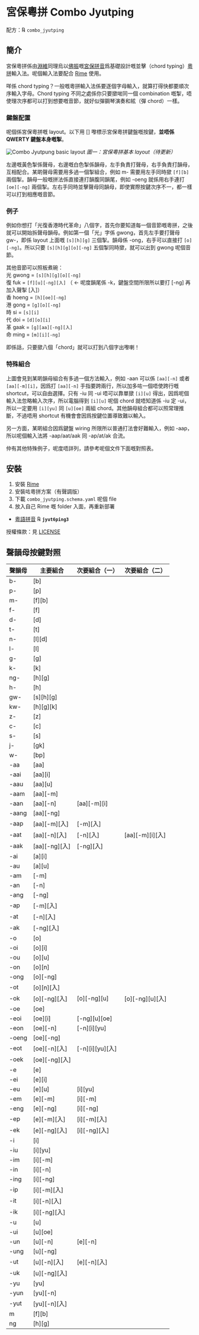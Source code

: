 # 宮保粵拼 Combo Jyutping

配方：℞ `combo_jyutping`

## 簡介

宮保粵拼係由[淵維](https://github.com/vatnid)同理烏以[佛振](https://github.com/lotem)嘅[宮保拼音](https://github.com/rime/home/wiki/ComboPinyin)爲基礎設計嘅並擊（chord typing）[粵拼](https://www.jyutping.org/jyutping/)輸入法。呢個輸入法要配合 [Rime](https://rime.im) 使用。

咩係 chord typing？一般嘅粵拼輸入法係要逐個字母輸入，就算打得快都要順次序輸入字母。Chord typing 不同之處係你只要撳啱同一個 combination 嘅掣，唔使理次序都可以打到想要嘅音節，就好似彈鋼琴演奏和絃（彈 chord）一樣。

### 鍵盤配置

呢個係宮保粵拼嘅 layout。以下用 [] 嚟標示宮保粵拼鍵盤嘅按鍵，**並唔係 QWERTY 鍵盤本身嘅掣**。

![Combo Jyutpung basic layout](https://github.com/vatnid/combo_jyutping/blob/master/layout%20basic.png "宮保粵拼基本 layout")
*圖一：宮保粵拼基本 layout（待更新）*

左邊嘅黃色掣係聲母，右邊嘅白色掣係韻母，左手負責打聲母，右手負責打韻母，互相配合。某啲聲母需要用多過一個掣組合，例如 m- 需要用左手同時撳 `[f][b]` 兩個掣。韻母一般嘅拼法係直接連打韻腹同韻尾，例如 -oeng 就係用右手連打 `[oe][-ng]` 兩個掣。左右手同時並擊聲母同韻母，即使實際按鍵次序不一，都一樣可以打到相應嘅音節。

### 例子

例如你想打「光復香港時代革命」八個字，首先你要知道每一個音節嘅粵拼，之後就可以開始拆聲母韻母。例如第一個「光」字係 gwong，首先左手要打聲母 gw-，即係 layout 上面嘅 `[s][h][g]` 三個掣。韻母係 -ong，右手可以直接打 `[o][-ng]`。所以只要 `[s][h][g][o][-ng]` 五個掣同時撳，就可以出到 gwong 呢個音節。

其他音節可以照板煮碗：  
光 gwong = `[s][h][g][o][-ng]`  
復 fuk = `[f][u][-ng][入]` （ ← 呢度韻尾係 -k，鍵盤空間所限所以要打 [-ng] 再加入聲掣 [入]）  
香 hoeng = `[h][oe][-ng]`  
港 gong = `[g][o][-ng]`  
時 si = `[s][i]`  
代 doi = `[d][o][i]`  
革 gaak = `[g][aa][-ng][入]`  
命 ming = `[m][i][-ng]`  

即係話，只要撳八個「chord」就可以打到八個字出嚟喇！

### 特殊組合

上圖會見到某啲韻母組合有多過一個方法輸入，例如 -aan 可以係 `[aa][-n]` 或者 `[aa][-m][i]`，因爲打 `[aa][-n]` 手指要跨兩行，所以加多咗一個唔使跨行嘅 shortcut，可以自由選擇。只有 -iu 同 -ui 唔可以靠單撳 `[i][u]` 得出，因爲呢個輸入法忽略輸入次序，所以電腦得到 `[i][u]` 呢個 chord 就唔知道係 -iu 定 -ui，所以一定要用 `[i][yu]` 同 `[u][oe]` 兩組 chord。其他韻母組合都可以照常理推斷，不過唔用 shortcut 有機會會因爲按鍵位置導致難以輸入。

另一方面，某啲組合因爲鍵盤 wiring 所限所以普通打法會好難輸入，例如 -aap，所以呢個輸入法將 -aap/aat/aak 同 -ap/at/ak 合流。

仲有其他特殊例子，呢度唔詳列，請參考呢個文件下面嘅對照表。

## 安裝

1. 安裝 [Rime](https://rime.im/download/)
2. 安裝咗粵拼方案（有聲調版）
3. 下載 `combo_jyutping.schema.yaml` 呢個 file
4. 放入自己 Rime 嘅 folder 入面，再重新部署

  - [粵語拼音](https://github.com/rime/rime-cantonese) ℞ **`jyut6ping3`**

授權條款：見 [LICENSE](LICENSE)

## 聲韻母按鍵對照

|聲韻母|主要組合|次要組合（一）|次要組合（二）|
|-----|-------|-----------|------------|
|b-|[b]|||
|p-|[p]|||
|m-|[f][b]|||
|f-|[f]|||
|d-|[d]|||
|t-|[t]|||
|n-|[l][d]|||
|l-|[l]|||
|g-|[g]|||
|k-|[k]|||
|ng-|[h][g]|||
|h-|[h]|||
|gw-|[s][h][g]|||
|kw-|[h][g][k]|||
|z-|[z]|||
|c-|[c]|||
|s-|[s]|||
|j-|[gk]|||
|w-|[bp]|||
|-aa|[aa]|||
|-aai|[aa][i]|||
|-aau|[aa][u]|||
|-aam|[aa][-m]|||
|-aan|[aa][-n]|[aa][-m][i]||
|-aang|[aa][-ng]|||
|-aap|[aa][-m][入]|[-m][入]||
|-aat|[aa][-n][入]|[-n][入]|[aa][-m][i][入]|
|-aak|[aa][-ng][入]|[-ng][入]||
|-ai|[a][i]|||
|-au|[a][u]|||
|-am|[-m]|||
|-an|[-n]|||
|-ang|[-ng]|||
|-ap|[-m][入]|||
|-at|[-n][入]|||
|-ak|[-ng][入]|||
|-o|[o]|||
|-oi|[o][i]|||
|-ou|[o][u]|||
|-on|[o][n]|||
|-ong|[o][-ng]|||
|-ot|[o][n][入]|||
|-ok|[o][-ng][入]|[o][-ng][u]|[o][-ng][u][入]|
|-oe|[oe]|||
|-eoi|[oe][i]|[-ng][u][oe]||
|-eon|[oe][-n]|[-n][i][yu]||
|-oeng|[oe][-ng]|||
|-eot|[oe][-n][入]|[-n][i][yu][入]||
|-oek|[oe][-ng][入]|||
|-e|[e]|||
|-ei|[e][i]|||
|-eu|[e][u]|[i][yu]||
|-em|[e][-m]|[i][-m]||
|-eng|[e][-ng]|[i][-ng]||
|-ep|[e][-m][入]|[i][-m][入]||
|-ek|[e][-ng][入]|[i][-ng][入]||
|-i|[i]|||
|-iu|[i][yu]|||
|-im|[i][-m]|||
|-in|[i][-n]|||
|-ing|[i][-ng]|||
|-ip|[i][-m][入]|||
|-it|[i][-n][入]|||
|-ik|[i][-ng][入]|||
|-u|[u]|||
|-ui|[u][oe]|||
|-un|[u][-n]|[e][-n]||
|-ung|[u][-ng]|||
|-ut|[u][-n][入]|[e][-n][入]||
|-uk|[u][-ng][入]|||
|-yu|[yu]|||
|-yun|[yu][-n]|||
|-yut|[yu][-n][入]|||
|m|[f][b]|||
|ng|[h][g]|||
